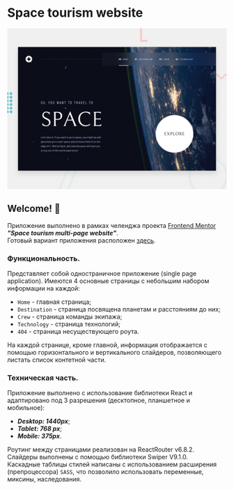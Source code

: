 # Space tourism website

![Design preview for the Space tourism website coding challenge](./preview.jpg)

## Welcome! 👋

Приложение выполнено в рамках челенджа проекта [Frontend Mentor](https://www.frontendmentor.io/?ref=challenge) ***"Space tourism multi-page website"***. <br/>
Готовый вариант приложения расположен [здесь](https://rotckinan.github.io/space-tourism-website/).


### Функциональность.
Представляет собой одностраничное приложение (single page application). Имеются 4 основные страницы с небольшим набором информации на каждой: 
 - `Home` - главная страница;
 - `Destination` - страница посвящена планетам и расстояниям до них;
 - `Crew` - страница команды экипажа;
 - `Technology` - страница технологий;
 - `404` - страница несуществующего роута.

На каждой странице, кроме главной, информация отображается с помощью горизонтального и вертикального слайдеров, позволяющего листать список контетной части. 

### Техническая часть.
Приложение выполнено с использование библиотеки React и адаптировано под 3 разрешения (десктопное, планшетное и мобильное):
- ***Desktop: 1440px***;
- ***Tablet: 768 px***;
- ***Mobile: 375px***.

Роутинг между страницами реализован на ReactRouter v6.8.2. <br/>
Слайдеры выполнены с помощью библиотеки Swiper V9.1.0. <br/>
Каскадные таблицы стилей написаны с использованием расширения (препроцессора) `SASS`, что позволило использовать переменные, миксины, наследования.

